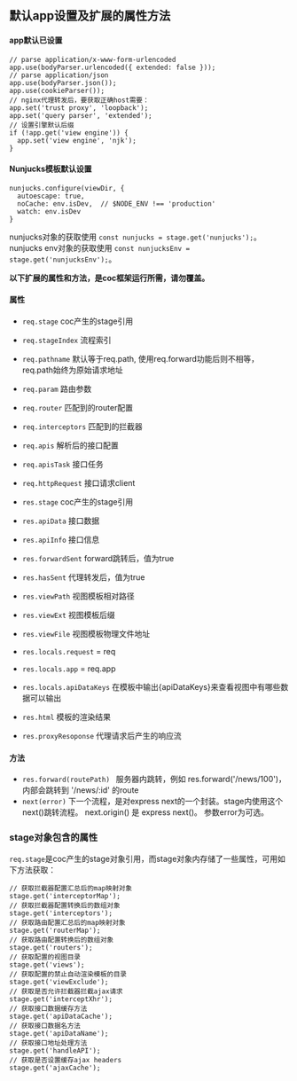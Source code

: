 ## 默认app设置及扩展的属性方法


#### app默认已设置
```
// parse application/x-www-form-urlencoded
app.use(bodyParser.urlencoded({ extended: false }));
// parse application/json
app.use(bodyParser.json());
app.use(cookieParser());
// nginx代理转发后，要获取正确host需要：
app.set('trust proxy', 'loopback');
app.set('query parser', 'extended');
// 设置引擎默认后缀
if (!app.get('view engine')) {
  app.set('view engine', 'njk');
}
```

#### Nunjucks模板默认设置

```
nunjucks.configure(viewDir, {
  autoescape: true,
  noCache: env.isDev,  // $NODE_ENV !== 'production'
  watch: env.isDev
}
```
nunjucks对象的获取使用 `const nunjucks = stage.get('nunjucks');`。
nunjucks env对象的获取使用 `const nunjucksEnv = stage.get('nunjucksEnv');`。

**以下扩展的属性和方法，是coc框架运行所需，请勿覆盖。**

#### 属性
* `req.stage` coc产生的stage引用
* `req.stageIndex` 流程索引
* `req.pathname` 默认等于req.path, 使用req.forward功能后则不相等，req.path始终为原始请求地址
* `req.param`  路由参数
* `req.router` 匹配到的router配置
* `req.interceptors` 匹配到的拦截器
* `req.apis` 解析后的接口配置
* `req.apisTask` 接口任务
* `req.httpRequest` 接口请求client

* `res.stage` coc产生的stage引用
* `res.apiData` 接口数据
* `res.apiInfo` 接口信息
* `res.forwardSent` forward跳转后，值为true
* `res.hasSent` 代理转发后，值为true
* `res.viewPath` 视图模板相对路径
* `res.viewExt` 视图模板后缀
* `res.viewFile` 视图模板物理文件地址
* `res.locals.request` = req
* `res.locals.app` = req.app
* `res.locals.apiDataKeys` 在模板中输出{apiDataKeys}来查看视图中有哪些数据可以输出
* `res.html` 模板的渲染结果
* `res.proxyResoponse` 代理请求后产生的响应流

#### 方法
* `res.forward(routePath) `
  服务器内跳转，例如 res.forward('/news/100')，内部会跳转到 '/news/:id' 的route
* `next(error)`
  下一个流程，是对express next的一个封装。stage内使用这个next()跳转流程。
  next.origin() 是 express next()。 参数error为可选。
  
### stage对象包含的属性
`req.stage`是coc产生的stage对象引用，而stage对象内存储了一些属性，可用如下方法获取：
```
// 获取拦截器配置汇总后的map映射对象
stage.get('interceptorMap');
// 获取拦截器配置转换后的数组对象
stage.get('interceptors');
// 获取路由配置汇总后的map映射对象
stage.get('routerMap');
// 获取路由配置转换后的数组对象
stage.get('routers');
// 获取配置的视图目录
stage.get('views');
// 获取配置的禁止自动渲染模板的目录
stage.get('viewExclude');
// 获取是否允许拦截器拦截ajax请求
stage.get('interceptXhr');
// 获取接口数据缓存方法
stage.get('apiDataCache');
// 获取接口数据名方法
stage.get('apiDataName');
// 获取接口地址处理方法
stage.get('handleAPI');
// 获取是否设置缓存ajax headers
stage.get('ajaxCache');
```